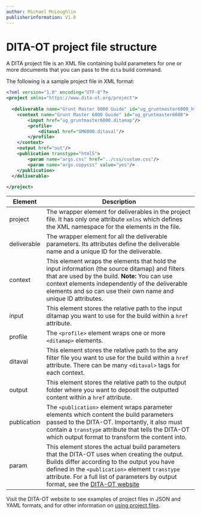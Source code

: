```yaml
---
author: Michael McLoughlin
publisherinformation: V1.0
---
```


# DITA-OT project file structure

A DITA project file is an XML file containing build parameters for one or more documents that you can pass to the `dita` build command.

The following is a sample project file in XML format:

```xml
<?xml version="1.0" encoding="UTF-8"?>
<project xmlns="https://www.dita-ot.org/project">
  
  <deliverable name="Grunt Master 6000 Guide" id="ug_gruntmaster6000_html5"> 
    <context name="Grunt Master 6000 Guide" id="ug_gruntmaster6000">
        <input href="ug_gruntmaster6000.ditamap"/>
        <profile>
            <ditaval href="GM6000.ditaval"/>
        </profile>
    </context>
    <output href="out"/>
    <publication transtype="html5">
        <param name="args.css" href="../css/custom.css"/>
        <param name="args.copycss" value="yes"/>
    </publication>
  </deliverable>
  
</project>
```

|Element|Description|
|-------|-----------|
|project|The wrapper element for deliverables in the project file. It has only one attribute `xmlns` which defines the XML namespace for the elements in the file.|
|deliverable|The wrapper element for all the deliverable parameters. Its attributes define the deliverable name and a unique ID for the deliverable.|
|context|This element wraps the elements that hold the input information (the source ditamap) and filters that are used by the build. **Note:** You can use context elements independently of the deliverable elements and so can use their own name and unique ID attributes.|
|input|This element stores the relative path to the input ditamap you want to use for the build within a `href` attribute.|
|profile |The `<profile>` element wraps one or more `<ditamap>` elements.|
|ditaval|This element stores the relative path to the any filter file you want to use for the build within a `href` attribute. There can be many `<ditaval>` tags for each context.|
|output|This element stores the relative path to the output folder where you want to deposit the outputted content within a `href` attribute.|
|publication|The `<publication>` element wraps parameter elements which content the build parameters passed to the DITA-OT. Importantly, it also must contain a `transtype` attribute that tells the DITA-OT which output format to transform the content into.|
|param|This element stores the actual build parameters that the DITA-OT uses when creating the output. Builds differ according to the output you have defined in the `<publication>` element `transtype` attribute. For a full list of parameters by output format, see the [DITA-OT website](https://www.dita-ot.org/dev/parameters/parameters-pdf.html)|

Visit the DITA-OT website to see examples of project files in JSON and YAML formats, and for other information on [using project files](https://www.dita-ot.org/dev/topics/using-project-files.html).
